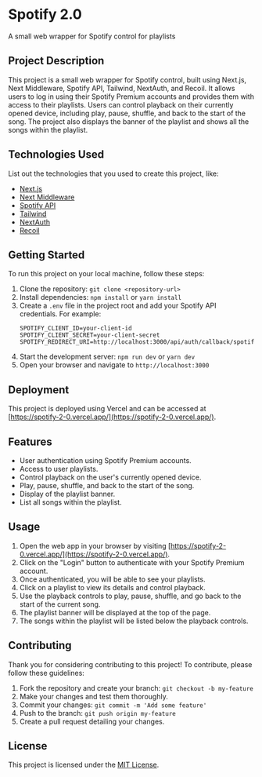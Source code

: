 # Spotify 2.0

A small web wrapper for Spotify control for playlists

## Project Description

This project is a small web wrapper for Spotify control, built using Next.js, Next Middleware, Spotify API, Tailwind, NextAuth, and Recoil. It allows users to log in using their Spotify Premium accounts and provides them with access to their playlists. Users can control playback on their currently opened device, including play, pause, shuffle, and back to the start of the song. The project also displays the banner of the playlist and shows all the songs within the playlist.

## Technologies Used

List out the technologies that you used to create this project, like:

- [Next.js](https://nextjs.org/)
- [Next Middleware](https://github.com/hoangvvo/next-connect)
- [Spotify API](https://developer.spotify.com/documentation/web-api/)
- [Tailwind](https://tailwindcss.com/)
- [NextAuth](https://next-auth.js.org/)
- [Recoil](https://recoiljs.org/)

## Getting Started

To run this project on your local machine, follow these steps:

1. Clone the repository: `git clone <repository-url>`
2. Install dependencies: `npm install` or `yarn install`
3. Create a `.env` file in the project root and add your Spotify API credentials. For example:
   ```
   SPOTIFY_CLIENT_ID=your-client-id
   SPOTIFY_CLIENT_SECRET=your-client-secret
   SPOTIFY_REDIRECT_URI=http://localhost:3000/api/auth/callback/spotify
   ```
4. Start the development server: `npm run dev` or `yarn dev`
5. Open your browser and navigate to `http://localhost:3000`

## Deployment

This project is deployed using Vercel and can be accessed at [https://spotify-2-0.vercel.app/](https://spotify-2-0.vercel.app/).

## Features

- User authentication using Spotify Premium accounts.
- Access to user playlists.
- Control playback on the user's currently opened device.
- Play, pause, shuffle, and back to the start of the song.
- Display of the playlist banner.
- List all songs within the playlist.

## Usage

1. Open the web app in your browser by visiting [https://spotify-2-0.vercel.app/](https://spotify-2-0.vercel.app/).
2. Click on the "Login" button to authenticate with your Spotify Premium account.
3. Once authenticated, you will be able to see your playlists.
4. Click on a playlist to view its details and control playback.
5. Use the playback controls to play, pause, shuffle, and go back to the start of the current song.
6. The playlist banner will be displayed at the top of the page.
7. The songs within the playlist will be listed below the playback controls.

## Contributing

Thank you for considering contributing to this project! To contribute, please follow these guidelines:

1. Fork the repository and create your branch: `git checkout -b my-feature`
2. Make your changes and test them thoroughly.
3. Commit your changes: `git commit -m 'Add some feature'`
4. Push to the branch: `git push origin my-feature`
5. Create a pull request detailing your changes.

## License

This project is licensed under the [MIT License](LICENSE).
